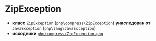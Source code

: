 # ZipException

- **класс** `ZipException` (`php\compress\ZipException`) **унаследован от** `JavaException` (`php\lang\JavaException`)
- **исходники** [`php/compress/ZipException.php`](./src/main/resources/JPHP-INF/sdk/php/compress/ZipException.php)
